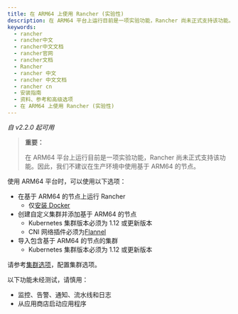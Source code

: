 ```yaml
---
title: 在 ARM64 上使用 Rancher (实验性)
description: 在 ARM64 平台上运行目前是一项实验功能，Rancher 尚未正式支持该功能。因此，我们不建议在生产环境中使用基于 ARM64 的节点。使用 ARM64 平台时，可以使用以下选项：在基于 ARM64 的节点上运行 Rancher、创建自定义集群并添加基于 ARM64 的节点、导入包含基于 ARM64 的节点的集群
keywords:
  - rancher
  - rancher中文
  - rancher中文文档
  - rancher官网
  - rancher文档
  - Rancher
  - rancher 中文
  - rancher 中文文档
  - rancher cn
  - 安装指南
  - 资料、参考和高级选项
  - 在 ARM64 上使用 Rancher (实验性)
---
```


_自 v2.2.0 起可用_

> **重要：**
>
> 在 ARM64 平台上运行目前是一项实验功能，Rancher 尚未正式支持该功能。因此，我们不建议在生产环境中使用基于 ARM64 的节点。

使用 ARM64 平台时，可以使用以下选项：

- 在基于 ARM64 的节点上运行 Rancher
  - 仅[安装 Docker](/docs/rancher2/installation_new/other-installation-methods/single-node-docker/_index)
- 创建自定义集群并添加基于 ARM64 的节点
  - Kubernetes 集群版本必须为 1.12 或更新版本
  - CNI 网络插件必须为[Flannel](/docs/rancher2/faq/networking/cni-providers/_index)
- 导入包含基于 ARM64 的节点的集群
  - Kubernetes 集群版本必须为 1.12 或更新版本

请参考[集群选项](/docs/rancher2/cluster-provisioning/rke-clusters/options/_index)，配置集群选项。

以下功能未经测试，请慎用：

- 监控、告警、通知、流水线和日志
- 从应用商店启动应用程序
